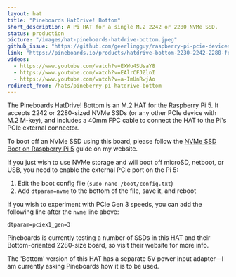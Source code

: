 ```yaml
---
layout: hat
title: "Pineboards HatDrive! Bottom"
short_description: A Pi HAT for a single M.2 2242 or 2280 NVMe SSD.
status: production
picture: "/images/hat-pineboards-hatdrive-bottom.jpeg"
github_issue: "https://github.com/geerlingguy/raspberry-pi-pcie-devices/issues/559"
link: "https://pineboards.io/products/hatdrive-bottom-2230-2242-2280-for-rpi5"
videos:
  - https://www.youtube.com/watch?v=EXWu4SUsaY8
  - https://www.youtube.com/watch?v=EAlrCFJZlnI
  - https://www.youtube.com/watch?v=a-ImUnRwjAo
redirect_from: /hats/pineberry-pi-hatdrive-bottom
---
```

The Pineboards HatDrive! Bottom is an M.2 HAT for the Raspberry Pi 5. It accepts 2242 or 2280-sized NVMe SSDs (or any other PCIe device with M.2 M-key), and includes a 40mm FPC cable to connect the HAT to the Pi's PCIe external connector.

To boot off an NVMe SSD using this board, please follow the [NVMe SSD Boot on Raspberry Pi 5](https://www.jeffgeerling.com/blog/2023/nvme-ssd-boot-raspberry-pi-5) guide on my website.

If you just wish to use NVMe storage and will boot off microSD, netboot, or USB, you need to enable the external PCIe port on the Pi 5:

  1. Edit the boot config file (`sudo nano /boot/config.txt`)
  2. Add `dtparam=nvme` to the bottom of the file, save it, and reboot

If you wish to experiment with PCIe Gen 3 speeds, you can add the following line after the `nvme` line above:

```
dtparam=pciex1_gen=3
```

Pineboards is currently testing a number of SSDs in this HAT and their Bottom-oriented 2280-size board, so visit their website for more info.

The 'Bottom' version of this HAT has a separate 5V power input adapter—I am currently asking Pineboards how it is to be used.
